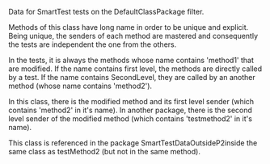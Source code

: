 Data for SmartTest tests on the DefaultClassPackage filter.

Methods of this class have long name in order to be unique and explicit.
Being unique, the senders of each method are mastered and consequently the tests are independent the one from the others.

In the tests, it is always the methods whose name contains 'method1' that are modified. If the name contains first level, the methods are directly called by a test. If the name contains SecondLevel, they are called by an another method (whose name contains 'method2').

In this class, there is the modified method and its first level sender (which contains 'method2' in it's name). In another package, there is the second level sender of the modified method (which contains 'testmethod2' in it's name).

This class is referenced in the package SmartTestDataOutsideP2inside the same class as testMethod2 (but not in the same method).